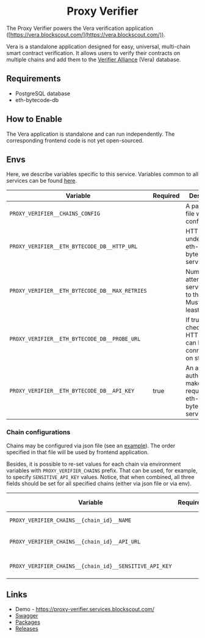 # <h1 align="center">Proxy Verifier</h1>

The Proxy Verifier powers the Vera verification application 
([https://vera.blockscout.com/](https://vera.blockscout.com/)).

Vera is a standalone application designed for easy, universal, 
multi-chain smart contract verification. 
It allows users to verify their contracts on multiple chains and add them 
to the [Verifier Alliance](https://verifieralliance.org/who.html) (Vera) database.

## Requirements
- PostgreSQL database
- eth-bytecode-db

## How to Enable
The Vera application is standalone and can run independently. 
The corresponding frontend code is not yet open-sourced.

## Envs
Here, we describe variables specific to this service. Variables common to all services can be found [here](../docs/common-envs.md).

[anchor]: <> (anchors.envs.start)

| Variable                                       | Required | Description                                                        | Default value                                      |
|------------------------------------------------|----------|--------------------------------------------------------------------|----------------------------------------------------|
| `PROXY_VERIFIER__CHAINS_CONFIG`                |          | A path to json file with chain configurations                      | (empty)                                            |
| `PROXY_VERIFIER__ETH_BYTECODE_DB__HTTP_URL`    |          | HTTP URL to underlying eth-bytecode-db service                     | `https://eth-bytecode-db.services.blockscout.com/` |
| `PROXY_VERIFIER__ETH_BYTECODE_DB__MAX_RETRIES` |          | Number of attempts server makes to the service. Must be at least 1 | `3`                                                |
| `PROXY_VERIFIER__ETH_BYTECODE_DB__PROBE_URL`   |          | If true, will check that HTTP URL can be connected to on startup   | `false`                                            |
| `PROXY_VERIFIER__ETH_BYTECODE_DB__API_KEY`     | true     | An api-key authorized to make requests to eth-bytecode-db service  |                                             |

[anchor]: <> (anchors.envs.end)

### Chain configurations
Chains may be configured via json file (see an [example](./config/chains.json)). 
The order specified in that file will be used by frontend application.

Besides, it is possible to re-set values for each chain via environment 
variables with `PROXY_VERIFIER_CHAINS` prefix. 
That can be used, for example, to specify `SENSITIVE_API_KEY` values.
Notice, that when combined, all three fields should be set for all specified chains 
(either via json file or via env).

| Variable                                               | Required | Description                                                                 | Default value                                      |
|--------------------------------------------------------|----------|-----------------------------------------------------------------------------|----------------------------------------------------|
| `PROXY_VERIFIER_CHAINS__{chain_id}__NAME`              |          | Name of the chain to be displayed to the user                               | (empty)                                            |
| `PROXY_VERIFIER_CHAINS__{chain_id}__API_URL`           |          | An url to the chain blockscout instance (e.g., https://eth.blockscout.com/) | (empty)                                            |
| `PROXY_VERIFIER_CHAINS__{chain_id}__SENSITIVE_API_KEY` |          | `API_SENSITIVE_ENDPOINTS_KEY` value of the corresponding instance           | (empty)                                            |

## Links
- Demo - https://proxy-verifier.services.blockscout.com/
- [Swagger](https://blockscout.github.io/swaggers/services/proxy-verifier/index.html)
- [Packages](https://github.com/blockscout/blockscout-rs/pkgs/container/proxy-verifier)
- [Releases](https://github.com/blockscout/blockscout-rs/releases?q=proxy-verifier&expanded=true)
